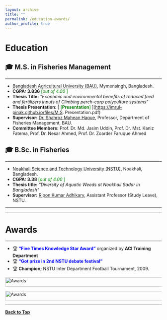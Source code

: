 ```yaml
---
layout: archive
title: ""
permalink: /education-awards/
author_profile: true
---
```


# Education

## 🎓 M.S. in Fisheries Management
--------------------------------

* [Bangladesh Agricultural University (BAU)](https://www.bau.edu.bd/), Mymensingh, Bangladesh.
* **CGPA: 3.836** <span style ="color:Green"> [*out of 4.00* ] </span>
* **Thesis Title:** *"Economic and environmental benefits of reduced feed and
fertilizers inputs of Climbing perch-carp polyculture systems"*
* **Thesis Presentation:** [<span style ="color:Green"> [**Presentation**] </span>](https://imrul-pinak.github.io/files/M.S. Presentation.pdf) 
* **Supervisor:** [Dr. Shahroz Mahean Haque](https://www.bau.edu.bd/profile/FM1008), Professor, Department of Fisheries Management, BAU.
* **Committee Members:** Prof. Dr. Md. Jasim Uddin, Prof. Dr. Mst. Kaniz Fatema, Prof. Dr. Nesar Ahmed, Prof.  Dr. Zoarder Faruque Ahmed


## 🎓 B.Sc. in Fisheries
-----------------------------------------------------------


* [Noakhali Science and Technology University (NSTU)](https://nstu.edu.bd/), Noakhali, Bangladesh.
* **CGPA: 3.38** <span style ="color:Green"> [*out of 4.00* ] </span>
* **Thesis title:** *"Diversity of Aquatic Weeds at Noakhali Sadar in Bangladesh"*
* **Supervisor:** [Ripon Kumar Adhikary](https://scholar.google.com/citations?user=0JyVo0EAAAAJ&hl=en), Assistant Professor (Study Leave), NSTU.


<!-- <a href="https://tafseer-nayeem.github.io/education-awards/"> <img src="https://tafseer-nayeem.github.io/images/educations.png" alt="Education"
	title="Education" width="500" height="50"> </a>
-->
------------------------------------------------------
------------------------------------------------------

# Awards
---------

* 🏆 <span style="color:Blue"> **“Five Times Knowledge Star Award”** </span> organized by **ACI Training Department**
* 🏆 <span style="color:Blue"> **“Got prize in 2nd NSTU debate festival”** </span> 
* 🏆  **Champion;** NSTU Inter Department Football Tournament, 2009. 




<a href="https://imrul-pinak.github.io/education-awards/"> <img src="https://tafseer-nayeem.github.io/images/awards.png" alt="Awards"
	title="Awards" width="550" height="30"> </a>
	
<a href="https://imrul-pinak.github.io/education-awards/"> <img src="https://tafseer-nayeem.github.io/images/edu.png" alt="Awards"
	title="Awards" width="550" height="30"> </a>

--------------------------------------------

[**Back to Top**](#)

